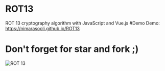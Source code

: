 # ROT13
ROT 13 cryptography algorithm with JavaScript and Vue.js
#Demo
Demo: https://nimarasooli.github.io/ROT13
# Don't forget for star and fork ;)
![ROT 13](https://github.com/NimaRasooli/ROT13/blob/master/ROT13.png)

